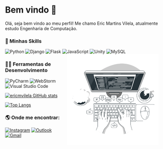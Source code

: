 # Bem vindo 🤙

Olá, seja bem vindo ao meu perfil! Me chamo Eric Martins Vilela, atualmente estudo Engenharia de Computação.

### 🚀  Minhas Skills

![Python](https://img.shields.io/badge/Python-262321?style=for-the-badge&logo=python&logoColor=white)
![Django](https://img.shields.io/badge/Django-262321?style=for-the-badge&logo=django&logoColor=white)
![Flask](https://img.shields.io/badge/Flask-262321?style=for-the-badge&logo=flask&logoColor=white)
![JavaScript](https://img.shields.io/badge/JavaScript-262321?style=for-the-badge&logo=javascript&logoColor=F7DF1E)
![Unity](https://img.shields.io/badge/Unity-262321?style=for-the-badge&logo=unity&logoColor=white)
![MySQL](https://img.shields.io/badge/MySQL-262321?style=for-the-badge&logo=mysql&logoColor=white)
<img src="https://github.com/ericmvilela/ericmvilela/blob/main/Code%20typing-bro.svg" alt="programmer" width="300" align="right"/>


### 👨‍💻 Ferramentas de Desenvolvimento
![PyCharm](https://img.shields.io/badge/PyCharm-333333.svg?&style=for-the-badge&logo=PyCharm&logoColor=white)
![WebStorm](https://img.shields.io/badge/WebStorm-333333?style=for-the-badge&logo=WebStorm&logoColor=white)
![Visual Studio Code](https://img.shields.io/badge/Visual_Studio_Code-333333?style=for-the-badge&logo=visual%20studio%20code&logoColor=white)

[![ericmvilela GitHub stats](https://github-readme-stats.vercel.app/api?username=ericmvilela&theme=apprentice&show_icons=true)](https://github.com/anuraghazra/github-readme-stats)

[![Top Langs](https://github-readme-stats.vercel.app/api/top-langs/?username=ericmvilela&layout=donut&theme=apprentice&hide=Procfile)](https://github.com/anuraghazra/github-readme-stats)


### 🌎  Onde me encontrar:
[![Instagram](https://img.shields.io/badge/Instagram-333b35?style=for-the-badge&logo=instagram&logoColor=white)](https://www.instagram.com/ericmvilela/)
[![Outlook](https://img.shields.io/badge/Microsoft_Outlook-333b35?style=for-the-badge&logo=microsoft-outlook&logoColor=white)](mailto:ericmvilela@hotmail.com)
[![Gmail](https://img.shields.io/badge/Gmail-333b35?style=for-the-badge&logo=gmail&logoColor=white)](mailto:ericmv09@gmail.com)
